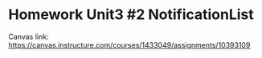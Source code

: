 # Homework Unit3 #2 NotificationList

Canvas link:
https://canvas.instructure.com/courses/1433049/assignments/10393109
